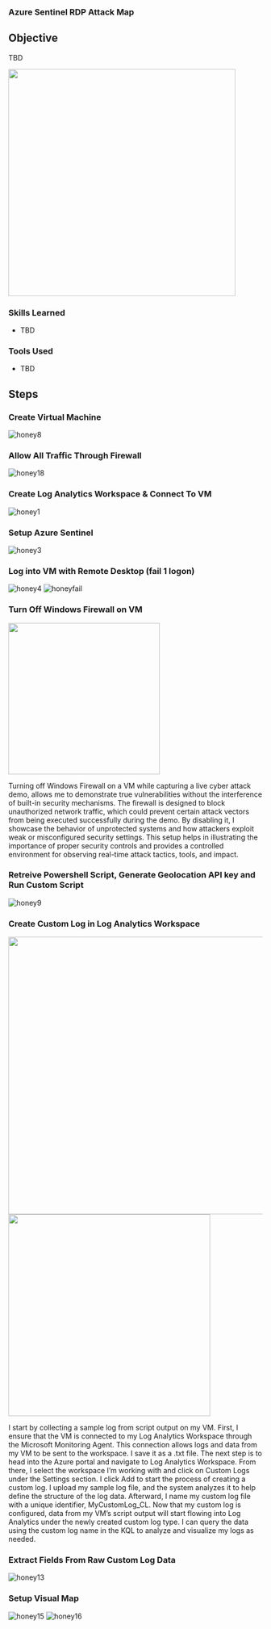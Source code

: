 ### Azure Sentinel RDP Attack Map

## Objective

TBD

<img src="https://github.com/user-attachments/assets/81d9719e-a74d-4fda-bfc0-ffd59ddc8f07" width="450"/>


### Skills Learned

- TBD

### Tools Used

- TBD


## Steps


### Create Virtual Machine
![honey8](https://github.com/user-attachments/assets/dccd6a7e-33a6-4ecc-9db7-f4c06f90cf0d)


### Allow All Traffic Through Firewall
![honey18](https://github.com/user-attachments/assets/4126c9ba-6cb9-4ed6-bf13-fbee37fb1f44)



### Create Log Analytics Workspace & Connect To VM
![honey1](https://github.com/user-attachments/assets/421cd8f0-b3f9-461b-a2e2-b355536d4f8f)


### Setup Azure Sentinel
![honey3](https://github.com/user-attachments/assets/97e492de-e232-4706-a1fe-70266160bc78)


### Log into VM with Remote Desktop (fail 1 logon) 
![honey4](https://github.com/user-attachments/assets/c5fd7b3c-1e7e-4b75-9a07-796c117ca67f)
![honeyfail](https://github.com/user-attachments/assets/3cc1865c-da2e-4c11-9f84-a016a27c2796)

### Turn Off Windows Firewall on VM
<img src="https://github.com/user-attachments/assets/e4369f4f-7df4-437d-87a9-2a028750fe4a" width="300"/>

Turning off Windows Firewall on a VM while capturing a live cyber attack demo, allows me to demonstrate true vulnerabilities without the interference of built-in security mechanisms. The firewall is designed to block unauthorized network traffic, which could prevent certain attack vectors from being executed successfully during the demo. By disabling it, I showcase the behavior of unprotected systems and how attackers exploit weak or misconfigured security settings. This setup helps in illustrating the importance of proper security controls and provides a controlled environment for observing real-time attack tactics, tools, and impact. 

### Retreive Powershell Script, Generate Geolocation API key and Run Custom Script
![honey9](https://github.com/user-attachments/assets/5ae0ae50-171f-4965-bf9b-aa7302d56564)


### Create Custom Log in Log Analytics Workspace
<img src="https://github.com/user-attachments/assets/120c85d1-d7d3-4ea3-8c05-a43d0a8d6794" width="550">
<img src="https://github.com/user-attachments/assets/cddabee8-6b7f-427c-96ab-4dda30c516e4" width="400"><br>

I start by collecting a sample log from script output on my VM. First, I ensure that the VM is connected to my Log Analytics Workspace through the Microsoft Monitoring Agent. This connection allows logs and data from my VM to be sent to the workspace. I save it as a .txt file. The next step is to head into the Azure portal and navigate to Log Analytics Workspace. From there, I select the workspace I’m working with and click on Custom Logs under the Settings section. I click Add to start the process of creating a custom log. I upload my sample log file, and the system analyzes it to help define the structure of the log data. Afterward, I name my custom log file with a unique identifier, MyCustomLog_CL. Now that my custom log is configured, data from my VM’s script output will start flowing into Log Analytics under the newly created custom log type. I can query the data using the custom log name in the KQL to analyze and visualize my logs as needed.





### Extract Fields From Raw Custom Log Data
![honey13](https://github.com/user-attachments/assets/f6df14f4-5af5-4862-bf9d-63bba71be625)

### Setup Visual Map
![honey15](https://github.com/user-attachments/assets/2d4dfe67-d94b-4bb5-b5d1-2f7fa8cc5535)
![honey16](https://github.com/user-attachments/assets/c03992b2-dba5-4111-93ef-813a4b8b72a6)
